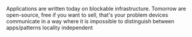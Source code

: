 

Applications are written today on blockable infrastructure.
Tomorrow are open-source, free
if you want to sell, that's your problem
devices communicate in a way where it is impossible to distinguish between apps/patterns
locality independent
